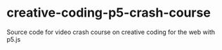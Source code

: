 # creative-coding-p5-crash-course
Source code for video crash course on creative coding for the web with p5.js
